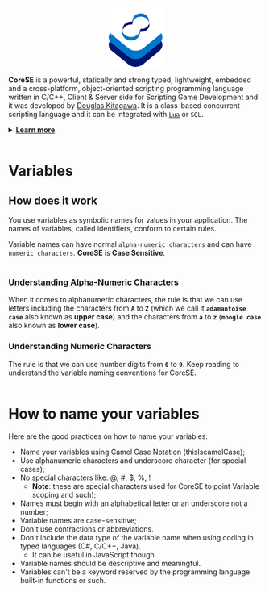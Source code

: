 <p align="center" >
<img src="https://raw.githubusercontent.com/sdkitagawa/corese/master/assets/img/logo.png" height="120px" alt="CoreSE Programming Language logo with 3 squares stacked diagonally in a counterclockwise direction each in a different color. The first is in white, the second is in azure and the third in a dark blue tone almost turning purple. And at the top of the 3 stacked squares there is the logo of the CoreSE programming language (which is pronounced Direction Course and Bearing) which are two letters C facing each other forming an infinity symbol and making a course. Each letter C has two different colors. In the letter C on the left at the top we have the dark blue tone and the azure tone at the bottom, while in the letter C on the right we have the opposite." title="CoresE Programming Language">
</p>

**CoreSE** is a powerful, statically and strong typed, lightweight, embedded and a cross-platform, object-oriented scripting programming language written in C/C++, Client & Server side for Scripting Game Development and it was developed by [Douglas Kitagawa](https://github.com/sdkitagawa). It is a class-based concurrent scripting language and it can be integrated with [`Lua`](https://github.com/lua/lua) or `SQL`.

<details>
<summary id="learn_more"><b><a href="#learn_more">Learn more</b></a></summary>
<ul>
	<li><a href="./hello_world.md">Hello World</a></li>
	<li><a href="./variables.md">Variables</a></li>
	<li><a href="./declaring_variables.md">Declaring Variables</a></li>
	<li><a href="./prefix_operator.md">Prefix Operator</a></li>
	<li><a href="./variable_scope.md">Variable Scope</a></li>
	<li><a href="./prefix_global_variables.md">Prefix Global Variables</a></li>
	<li><a href="./prefix_client_side_variables.md">Prefix Client Side Variables</a></li>
	<li><a href="./prefix_global_constant_variables.md">Prefix Global Constant Variables</a></li>
	<li><a href="./prefix_local_constant_variables.md">Prefix Local Constant Variables</a></li>
	<li><a href="./prefix_instance_variables.md">Prefix Instance Variables</a></li>
	<li><a href="./postfix_data_type_variables.md">Postfix Data Type Variables</a></li>
	<li><a href="./array_data_type_variables.md">Array Data Type Variables</a></li>
	<li><a href="./if_and_else_statement.md">If & Else Statement</a></li>
	<li><a href="./switch_and_case_statement.md">Switch & Case Statement</a></li>
	<li><a href="./while_statement.md">While Statement</a></li>
	<li><a href="./for_statement.md">For Statement</a></li>
	<li><a href="./do_statement.md">Do Statement</a></li>
	<li><a href="./freeloop_statement.md">Freeloop Statement</a></li>
	<li><a href="./function_declarations.md">Function Declarations</a></li>
</ul>
</details>
<br />

# Variables

## How does it work
You use variables as symbolic names for values in your application. The names of variables, called identifiers, conform to certain rules.

Variable names can have normal `alpha-numeric characters` and can have `numeric characters`. **CoreSE** is **Case Sensitive**.
<br />
<br />

### Understanding Alpha-Numeric Characters
When it comes to alphanumeric characters, the rule is that we can use letters including the characters from **`A`** to **`Z`** (which we call it **`adamantoise case`** also known as **upper case**) and the characters from **`a`** to **`z`** (**`moogle case`** also known as **lower case**).
<br />

### Understanding Numeric Characters
The rule is that we can use number digits from **`0`** to **`9`**. Keep reading to understand the variable naming conventions for CoreSE.
<br />
<br />

# How to name your variables
Here are the good practices on how to name your variables:
 - Name your variables using Camel Case Notation (thisIscamelCase);
 - Use alphanumeric characters and underscore character (for special cases);
 - No special characters like: @, #, $, %, !
   - **Note**: these are special characters used for CoreSE to point Variable scoping and such);
 - Names must begin with an alphabetical letter or an underscore not a number;
 - Variable names are case-sensitive;
 - Don't use contractions or abbreviations.
 - Don't include the data type of the variable name when using coding in typed languages (C#, C/C++, Java).
   - It can be useful in JavaScript though.
 - Variable names should be descriptive and meaningful.
 - Variables can't be a keyword reserved by the programming language built-in functions or such.